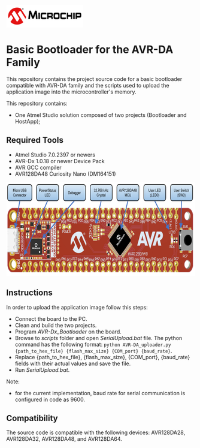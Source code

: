 <img src="images/microchiptechnologyinc.png" height="60">

# Basic Bootloader for the AVR-DA Family

This repository contains the project source code for a basic bootloader compatible with AVR-DA family and the scripts used to upload the application image into the microcontroller's memory.

This repository contains:
* One Atmel Studio solution composed of two projects (Bootloader and HostApp);

## Required Tools
- Atmel Studio 7.0.2397 or newers
- AVR-Dx 1.0.18 or newer Device Pack
- AVR GCC compiler
- AVR128DA48 Curiosity Nano (DM164151)

<img src="images/AVR128DA48_CNANO_instructions.PNG" height="250">

## Instructions
In order to upload the application image follow this steps:
- Connect the board to the PC.
- Clean and build the two projects.
- Program *AVR-Dx_Bootloader* on the board.
- Browse to *scripts* folder and open *SerialUpload.bat* file. The python command has the following format: `python AVR-DA_uploader.py {path_to_hex_file} {flash_max_size} {COM_port} {baud_rate}`.
- Replace {path_to_hex_file}, {flash_max_size}, {COM_port}, {baud_rate} fields with their actual values and save the file.
- Run *SerialUpload.bat*.

Note:
- for the current implementation, baud rate for serial communication is configured in code as 9600.

## Compatibility
The source code is compatible with the following devices: AVR128DA28, AVR128DA32, AVR128DA48, and AVR128DA64.
